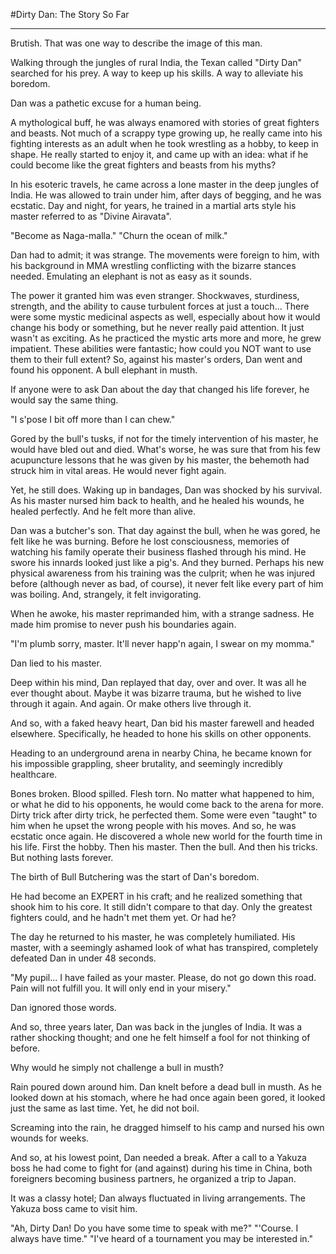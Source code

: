 #Dirty Dan: The Story So Far
***

Brutish.
That was one way to describe the image of this man.

Walking through the jungles of rural India, the Texan called "Dirty Dan" searched for his prey.
A way to keep up his skills.
A way to alleviate his boredom.

Dan was a pathetic excuse for a human being. 

A mythological buff, he was always enamored with stories of great fighters and beasts. Not much of a scrappy type growing up, he really came into his fighting interests as an adult when he took wrestling as a hobby, to keep in shape. He really started to enjoy it, and came up with an idea: what if he could become like the great fighters and beasts from his myths? 

In his esoteric travels, he came across a lone master in the deep jungles of India. He was allowed to train under him, after days of begging, and he was ecstatic. Day and night, for years, he trained in a martial arts style his master referred to as "Divine Airavata".

"Become as Naga-malla."
"Churn the ocean of milk."

Dan had to admit; it was strange.
The movements were foreign to him, with his background in MMA wrestling conflicting with the bizarre stances needed. Emulating an elephant is not as easy as it sounds.

The power it granted him was even stranger.
Shockwaves, sturdiness, strength, and the ability to cause turbulent forces at just a touch...
There were some mystic medicinal aspects as well, especially about how it would change his body or something, but he never really paid attention. It just wasn't as exciting.
As he practiced the mystic arts more and more, he grew impatient.
These abilities were fantastic; how could you NOT want to use them to their full extent?
So, against his master's orders, Dan went and found his opponent.
A bull elephant in musth.

If anyone were to ask Dan about the day that changed his life forever, he would say the same thing.

"I s'pose I bit off more than I can chew."

Gored by the bull's tusks, if not for the timely intervention of his master, he would have bled out and died. What's worse, he was sure that from his few acupuncture lessons that he was given by his master, the behemoth had struck him in vital areas. He would never fight again.

Yet, he still does.
Waking up in bandages, Dan was shocked by his survival.
As his master nursed him back to health, and he healed his wounds, he healed perfectly.
And he felt more than alive.

Dan was a butcher's son.
That day against the bull, when he was gored, he felt like he was burning. Before he lost consciousness, memories of watching his family operate their business flashed through his mind. He swore his innards looked just like a pig's. And they burned.
Perhaps his new physical awareness from his training was the culprit; when he was injured before (although never as bad, of course), it never felt like every part of him was boiling.
And, strangely, it felt invigorating.

When he awoke, his master reprimanded him, with a strange sadness.
He made him promise to never push his boundaries again.

"I'm plumb sorry, master. It'll never happ'n again, I swear on my momma."

Dan lied to his master.

Deep within his mind, Dan replayed that day, over and over. It was all he ever thought about. Maybe it was bizarre trauma, but he wished to live through it again. And again.
Or make others live through it.

And so, with a faked heavy heart, Dan bid his master farewell and headed elsewhere.
Specifically, he headed to hone his skills on other opponents.

Heading to an underground arena in nearby China, he became known for his impossible grappling, sheer brutality, and seemingly incredibly healthcare.

Bones broken.
Blood spilled.
Flesh torn.
No matter what happened to him, or what he did to his opponents, he would come back to the arena for more.
Dirty trick after dirty trick, he perfected them.
Some were even "taught" to him when he upset the wrong people with his moves.
And so, he was ecstatic once again.
He discovered a whole new world for the fourth time in his life.
First the hobby.
Then his master.
Then the bull.
And then his tricks.
But nothing lasts forever.

The birth of Bull Butchering was the start of Dan's boredom.

He had become an EXPERT in his craft; and he realized something that shook him to his core.
It still didn't compare to that day.
Only the greatest fighters could, and he hadn't met them yet.
Or had he?

The day he returned to his master, he was completely humiliated.
His master, with a seemingly ashamed look of what has transpired, completely defeated Dan in under 48 seconds.

"My pupil... I have failed as your master. Please, do not go down this road. Pain will not fulfill you. It will only end in your misery."

Dan ignored those words.

And so, three years later, Dan was back in the jungles of India.
It was a rather shocking thought; and one he felt himself a fool for not thinking of before.

Why would he simply not challenge a bull in musth?


Rain poured down around him.
Dan knelt before a dead bull in musth.
As he looked down at his stomach, where he had once again been gored, it looked just the same as last time.
Yet, he did not boil.

Screaming into the rain, he dragged himself to his camp and nursed his own wounds for weeks.

And so, at his lowest point, Dan needed a break. After a call to a Yakuza boss he had come to fight for (and against) during his time in China, both foreigners becoming business partners, he organized a trip to Japan.

It was a classy hotel; Dan always fluctuated in living arrangements. The Yakuza boss came to visit him.

"Ah, Dirty Dan! Do you have some time to speak with me?"
"'Course. I always have time."
"I've heard of a tournament you may be interested in."